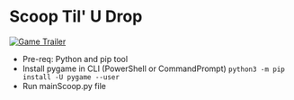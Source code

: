 # Scoop Til' U Drop

[![Game Trailer](https://i9.ytimg.com/vi/4Uj47QBpfo8/mqdefault.jpg?v=66a69f92&sqp=CJDTm7UG&rs=AOn4CLDnczacHvwRpQK2ewGgy2gNm2D9aA)](https://www.youtube.com/watch?v=4Uj47QBpfo8)

- Pre-req: Python and pip tool
- Install pygame in CLI (PowerShell or CommandPrompt)
`python3 -m pip install -U pygame --user` 
- Run mainScoop.py file
